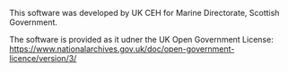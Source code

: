 This software was developed by UK CEH for Marine Directorate, Scottish Government. 

The software is provided as it udner the UK Open Government License:
https://www.nationalarchives.gov.uk/doc/open-government-licence/version/3/
